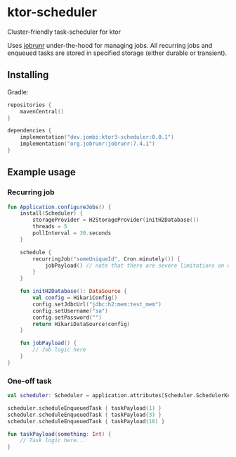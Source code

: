 # ktor-scheduler

Cluster-friendly task-scheduler for ktor

Uses [jobrunr](https://github.com/jobrunr/jobrunr) under-the-hood for managing jobs.
All recurring jobs and enqueued tasks are stored in specified storage (either durable or transient).

## Installing

Gradle:
```kotlin
repositories {
    mavenCentral()
}

dependencies {
    implementation("dev.jombi:ktor3-scheduler:0.0.1")
    implementation("org.jobrunr:jobrunr:7.4.1")
}
```

## Example usage

### Recurring job

```kotlin
fun Application.configureJobs() {
    install(Scheduler) {
        storageProvider = H2StorageProvider(initH2Database())
        threads = 5
        pollInterval = 30.seconds
    }

    schedule {
        recurringJob("someUniqueId", Cron.minutely()) {
            jobPayload() // note that there are severe limitations on what can be included in lambda itself, so in most cases you should extract job logic into a separate function
        }
    }

    fun initH2Database(): DataSource {
        val config = HikariConfig()
        config.setJdbcUrl("jdbc:h2:mem:test_mem")
        config.setUsername("sa")
        config.setPassword("")
        return HikariDataSource(config)
    }

    fun jobPayload() {
        // Job logic here
    }
}
```

### One-off task

```kotlin
val scheduler: Scheduler = application.attributes[Scheduler.SchedulerKey]

scheduler.scheduleEnqueuedTask { taskPayload(1) }
scheduler.scheduleEnqueuedTask { taskPayload(3) }
scheduler.scheduleEnqueuedTask { taskPayload(10) }

fun taskPayload(something: Int) {
    // Task logic here...
}

```
